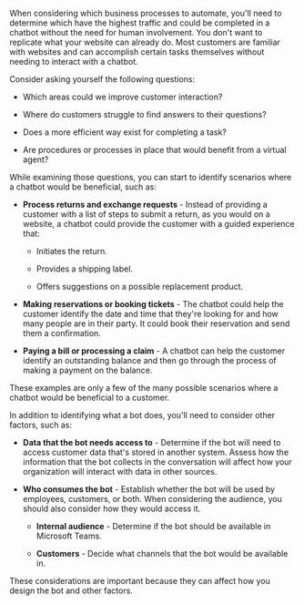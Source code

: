 When considering which business processes to automate, you'll need to determine which have the highest traffic and could be completed in a chatbot without the need for human involvement. You don't want to replicate what your website can already do. Most customers are familiar with websites and can accomplish certain tasks themselves without needing to interact with a chatbot.

Consider asking yourself the following questions:

- Which areas could we improve customer interaction?

- Where do customers struggle to find answers to their questions?

- Does a more efficient way exist for completing a task?

- Are procedures or processes in place that would benefit from a virtual agent?

While examining those questions, you can start to identify scenarios where a chatbot would be beneficial, such as:

- **Process returns and exchange requests** - Instead of providing a customer with a list of steps to submit a return, as you would on a website, a chatbot could provide the customer with a guided experience that:

  - Initiates the return.

  - Provides a shipping label.

  - Offers suggestions on a possible replacement product.

- **Making reservations or booking tickets** - The chatbot could help the customer identify the date and time that they're looking for and how many people are in their party. It could book their reservation and send them a confirmation.

- **Paying a bill or processing a claim** - A chatbot can help the customer identify an outstanding balance and then go through the process of making a payment on the balance.

These examples are only a few of the many possible scenarios where a chatbot would be beneficial to a customer.

In addition to identifying what a bot does, you'll need to consider other factors, such as:

- **Data that the bot needs access to** - Determine if the bot will need to access customer data that's stored in another system. Assess how the information that the bot collects in the conversation will affect how your organization will interact with data in other sources.

- **Who consumes the bot** - Establish whether the bot will be used by employees, customers, or both. When considering the audience, you should also consider how they would access it.

    - **Internal audience** - Determine if the bot should be available in Microsoft Teams.

    - **Customers** - Decide what channels that the bot would be available in.

These considerations are important because they can affect how you design the bot and other factors.
